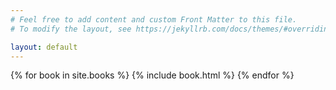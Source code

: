 ```yaml
---
# Feel free to add content and custom Front Matter to this file.
# To modify the layout, see https://jekyllrb.com/docs/themes/#overriding-theme-defaults

layout: default
---
```

<div class="books">
  {% for book in site.books %}
    {% include book.html %}
  {% endfor %}
</div>
